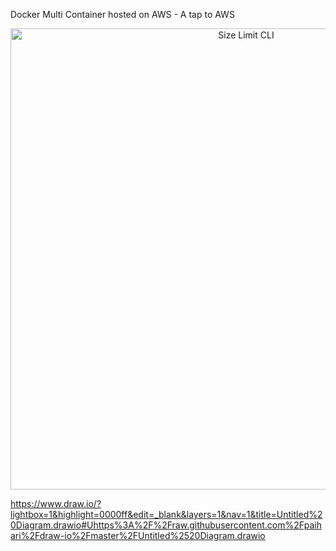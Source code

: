 Docker Multi Container hosted on AWS - A tap to AWS

<p align="center">
  <img src="https://www.draw.io/?lightbox=1&highlight=0000ff&edit=_blank&layers=1&nav=1&title=Untitled%20Diagram.drawio#Uhttps%3A%2F%2Fraw.githubusercontent.com%2Fpaihari%2Fdraw-io%2Fmaster%2FUntitled%2520Diagram.drawio" alt="Size Limit CLI" width="738">
</p>

https://www.draw.io/?lightbox=1&highlight=0000ff&edit=_blank&layers=1&nav=1&title=Untitled%20Diagram.drawio#Uhttps%3A%2F%2Fraw.githubusercontent.com%2Fpaihari%2Fdraw-io%2Fmaster%2FUntitled%2520Diagram.drawio
